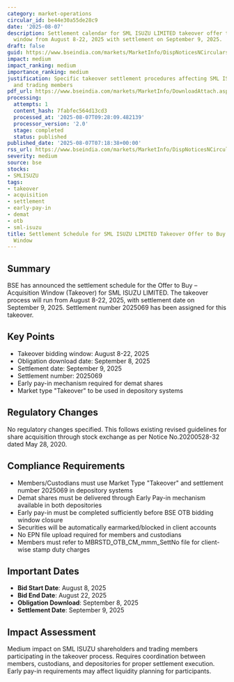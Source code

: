 ```yaml
---
category: market-operations
circular_id: be44e30a55de28c9
date: '2025-08-07'
description: Settlement calendar for SML ISUZU LIMITED takeover offer to buy acquisition
  window from August 8-22, 2025 with settlement on September 9, 2025.
draft: false
guid: https://www.bseindia.com/markets/MarketInfo/DispNoticesNCirculars.aspx?Noticeid={51D9A76E-3F55-4C32-99CB-6DCD251DA699}&noticeno=20250807-7&dt=08/07/2025&icount=7&totcount=10&flag=0
impact: medium
impact_ranking: medium
importance_ranking: medium
justification: Specific takeover settlement procedures affecting SML ISUZU shareholders
  and trading members
pdf_url: https://www.bseindia.com/markets/MarketInfo/DownloadAttach.aspx?id=20250807-7&attachedId=
processing:
  attempts: 1
  content_hash: 7fabfec564d13cd3
  processed_at: '2025-08-07T09:28:09.482139'
  processor_version: '2.0'
  stage: completed
  status: published
published_date: '2025-08-07T07:18:38+00:00'
rss_url: https://www.bseindia.com/markets/MarketInfo/DispNoticesNCirculars.aspx?Noticeid={51D9A76E-3F55-4C32-99CB-6DCD251DA699}&noticeno=20250807-7&dt=08/07/2025&icount=7&totcount=10&flag=0
severity: medium
source: bse
stocks:
- SMLISUZU
tags:
- takeover
- acquisition
- settlement
- early-pay-in
- demat
- otb
- sml-isuzu
title: Settlement Schedule for SML ISUZU LIMITED Takeover Offer to Buy - Acquisition
  Window
---
```


## Summary

BSE has announced the settlement schedule for the Offer to Buy – Acquisition Window (Takeover) for SML ISUZU LIMITED. The takeover process will run from August 8-22, 2025, with settlement date on September 9, 2025. Settlement number 2025069 has been assigned for this takeover.

## Key Points

- Takeover bidding window: August 8-22, 2025
- Obligation download date: September 8, 2025
- Settlement date: September 9, 2025
- Settlement number: 2025069
- Early pay-in mechanism required for demat shares
- Market type "Takeover" to be used in depository systems

## Regulatory Changes

No regulatory changes specified. This follows existing revised guidelines for share acquisition through stock exchange as per Notice No.20200528-32 dated May 28, 2020.

## Compliance Requirements

- Members/Custodians must use Market Type "Takeover" and settlement number 2025069 in depository systems
- Demat shares must be delivered through Early Pay-in mechanism available in both depositories
- Early pay-in must be completed sufficiently before BSE OTB bidding window closure
- Securities will be automatically earmarked/blocked in client accounts
- No EPN file upload required for members and custodians
- Members must refer to MBRSTD_OTB_CM_mmm_SettNo file for client-wise stamp duty charges

## Important Dates

- **Bid Start Date**: August 8, 2025
- **Bid End Date**: August 22, 2025
- **Obligation Download**: September 8, 2025
- **Settlement Date**: September 9, 2025

## Impact Assessment

Medium impact on SML ISUZU shareholders and trading members participating in the takeover process. Requires coordination between members, custodians, and depositories for proper settlement execution. Early pay-in requirements may affect liquidity planning for participants.
